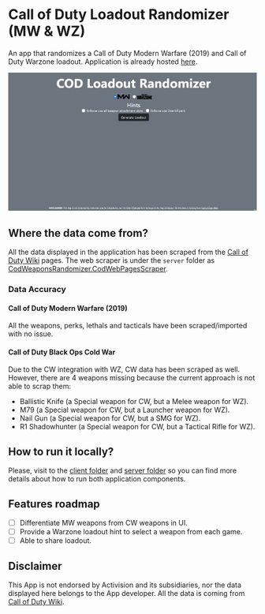 # Call of Duty Loadout Randomizer (MW & WZ)

An app that randomizes a Call of Duty Modern Warfare (2019) and Call of Duty Warzone loadout. Application is already hosted [here](https://cod-loadout-randomizer.netlify.app/).

![COD Loadout Randomizer Gif](/cod_loadout_rnd_demo.gif)

## Where the data come from?

All the data displayed in the application has been scraped from the [Call of Duty Wiki](https://callofduty.fandom.com/wiki/Call_of_Duty_Wiki) pages. The web scraper is under the `server` folder as [CodWeaponsRandomizer.CodWebPagesScraper](/server/src/CodWeaponsRandomizer.CodWebPagesScraper).

### Data Accuracy

#### Call of Duty Modern Warfare (2019)

All the weapons, perks, lethals and tacticals have been scraped/imported with no issue.

#### Call of Duty Black Ops Cold War

Due to the CW integration with WZ, CW data has been scraped as well. However, there are 4 weapons missing because the current approach is not able to scrap them:

- Ballistic Knife (a Special weapon for CW, but a Melee weapon for WZ).
- M79 (a Special weapon for CW, but a Launcher weapon for WZ).
- Nail Gun (a Special weapon for CW, but a SMG for WZ).
- R1 Shadowhunter (a Special weapon for CW, but a Tactical Rifle for WZ).

## How to run it locally?

Please, visit to the [client folder](/client/cod-weapons-randomizer/README.md) and [server folder](/server/README.md) so you can find more details about how to run both application components.

## Features roadmap

- [ ] Differentiate MW weapons from CW weapons in UI.
- [ ] Provide a Warzone loadout hint to select a weapon from each game.
- [ ] Able to share loadout.

## Disclaimer

This App is not endorsed by Activision and its subsidiaries, nor the
data displayed here belongs to the App developer. All the data is coming
from [Call of Duty Wiki](https://callofduty.fandom.com/wiki/Call_of_Duty_Wiki).
